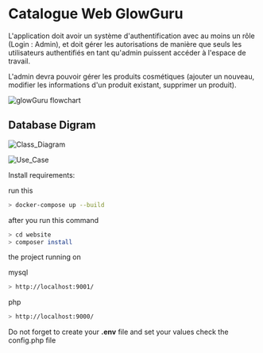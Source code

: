 # Catalogue Web GlowGuru

L'application doit avoir un système d'authentification avec au moins un rôle (Login : Admin), et doit gérer les autorisations de manière que seuls les utilisateurs authentifiés en tant qu'admin puissent accéder à l'espace de travail.

L'admin devra pouvoir gérer les produits cosmétiques (ajouter un nouveau, modifier les informations d'un produit existant, supprimer un produit).

![glowGuru flowchart](https://user-images.githubusercontent.com/86893073/212770908-368249a1-c0b5-4956-8a19-a7e4b67d9bc9.png)

## Database Digram 

![Class_Diagram](https://user-images.githubusercontent.com/86893073/213885915-021a215d-be6d-4392-8c20-1b19313bed6c.jpg)

![Use_Case](https://user-images.githubusercontent.com/86893073/213885913-a5bfac61-a8cd-4e5e-8a97-3ca4c2057416.jpg)



Install requirements:

run this

```bash
> docker-compose up --build  
```

after you run this command

```bash
> cd website 
> composer install 
```

the project running on

mysql

```bash
> http://localhost:9001/
```

php

```bash
> http://localhost:9000/
```

Do not forget to create your **.env** file and set your values check the config.php file
